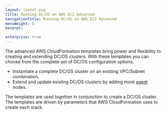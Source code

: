 ```yaml
---
layout: layout.pug
title: Running DC/OS on AWS EC2 Advanced
navigationTitle: Running DC/OS on AWS EC2 Advanced
menuWeight: 5
excerpt:

enterprise: true
---
```


The advanced AWS CloudFormation templates bring power and flexibility to creating and extending DC/OS clusters. With these templates you can choose from the complete set of DC/OS configuration options.
 
 - Instantiate a complete DC/OS cluster on an existing VPC/Subnet combination.
 - Extend and update existing DC/OS clusters by adding more [agent](/1.8/overview/concepts/#agent) nodes. 
 
The templates are used together in conjunction to create a DC/OS cluster. The templates are driven by parameters that AWS CloudFormation uses to create each stack.  
